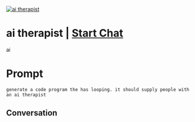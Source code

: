 
[![ai therapist](https://flow-prompt-covers.s3.us-west-1.amazonaws.com/icon/Impressionist/i3.png)](https://gptcall.net/chat.html?data=%7B%22contact%22%3A%7B%22id%22%3A%22pJH9HZo2tUlchsZDCQgBz%22%2C%22flow%22%3Atrue%7D%7D)
# ai therapist | [Start Chat](https://gptcall.net/chat.html?data=%7B%22contact%22%3A%7B%22id%22%3A%22pJH9HZo2tUlchsZDCQgBz%22%2C%22flow%22%3Atrue%7D%7D)
ai

# Prompt

```
generate a code program the has looping. it should supply people with an ai therapist 
```

## Conversation




